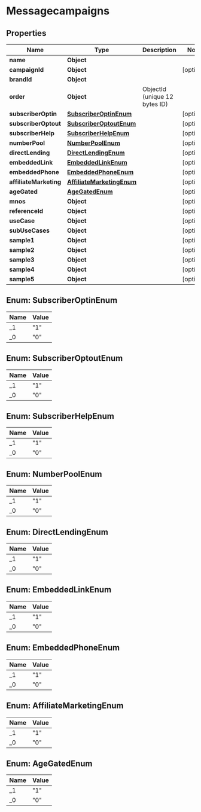 

# Messagecampaigns


## Properties

| Name | Type | Description | Notes |
|------------ | ------------- | ------------- | -------------|
|**name** | **Object** |  |  |
|**campaignId** | **Object** |  |  [optional] |
|**brandId** | **Object** |  |  |
|**order** | **Object** | ObjectId (unique 12 bytes ID) |  |
|**subscriberOptin** | [**SubscriberOptinEnum**](#SubscriberOptinEnum) |  |  [optional] |
|**subscriberOptout** | [**SubscriberOptoutEnum**](#SubscriberOptoutEnum) |  |  [optional] |
|**subscriberHelp** | [**SubscriberHelpEnum**](#SubscriberHelpEnum) |  |  [optional] |
|**numberPool** | [**NumberPoolEnum**](#NumberPoolEnum) |  |  [optional] |
|**directLending** | [**DirectLendingEnum**](#DirectLendingEnum) |  |  [optional] |
|**embeddedLink** | [**EmbeddedLinkEnum**](#EmbeddedLinkEnum) |  |  [optional] |
|**embeddedPhone** | [**EmbeddedPhoneEnum**](#EmbeddedPhoneEnum) |  |  [optional] |
|**affiliateMarketing** | [**AffiliateMarketingEnum**](#AffiliateMarketingEnum) |  |  [optional] |
|**ageGated** | [**AgeGatedEnum**](#AgeGatedEnum) |  |  [optional] |
|**mnos** | **Object** |  |  [optional] |
|**referenceId** | **Object** |  |  [optional] |
|**useCase** | **Object** |  |  [optional] |
|**subUseCases** | **Object** |  |  [optional] |
|**sample1** | **Object** |  |  [optional] |
|**sample2** | **Object** |  |  [optional] |
|**sample3** | **Object** |  |  [optional] |
|**sample4** | **Object** |  |  [optional] |
|**sample5** | **Object** |  |  [optional] |



## Enum: SubscriberOptinEnum

| Name | Value |
|---- | -----|
| _1 | &quot;1&quot; |
| _0 | &quot;0&quot; |



## Enum: SubscriberOptoutEnum

| Name | Value |
|---- | -----|
| _1 | &quot;1&quot; |
| _0 | &quot;0&quot; |



## Enum: SubscriberHelpEnum

| Name | Value |
|---- | -----|
| _1 | &quot;1&quot; |
| _0 | &quot;0&quot; |



## Enum: NumberPoolEnum

| Name | Value |
|---- | -----|
| _1 | &quot;1&quot; |
| _0 | &quot;0&quot; |



## Enum: DirectLendingEnum

| Name | Value |
|---- | -----|
| _1 | &quot;1&quot; |
| _0 | &quot;0&quot; |



## Enum: EmbeddedLinkEnum

| Name | Value |
|---- | -----|
| _1 | &quot;1&quot; |
| _0 | &quot;0&quot; |



## Enum: EmbeddedPhoneEnum

| Name | Value |
|---- | -----|
| _1 | &quot;1&quot; |
| _0 | &quot;0&quot; |



## Enum: AffiliateMarketingEnum

| Name | Value |
|---- | -----|
| _1 | &quot;1&quot; |
| _0 | &quot;0&quot; |



## Enum: AgeGatedEnum

| Name | Value |
|---- | -----|
| _1 | &quot;1&quot; |
| _0 | &quot;0&quot; |



